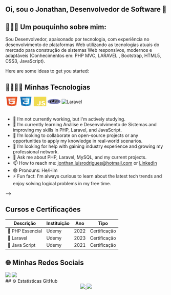## Oi, sou o Jonathan, Desenvolvedor de Software  👋

## 🧑🏽‍💻 Um pouquinho sobre mim:
<div>
  <p>
    Sou Desenvolvedor, apaixonado por tecnologia, com experiência no desenvolvimento de plataformas 
    Web utilizando as tecnologias atuais do mercado para construção de sistemas Web responsivos, 
    modernos e adaptáveis (Conhecimentos em: PHP MVC, LARAVEL , Bootstrap, HTML5, CSS3, JavaScript).
  </p>
</div>

Here are some ideas to get you started:
## 👨🏽‍💻🚀 Minhas Tecnologias  
  
<div style="display: inline_block">
<img align="center" alt="HTML" height="30" width="40" src="https://raw.githubusercontent.com/devicons/devicon/master/icons/html5/html5-original.svg">
<img align="center" alt="CSS" height="30" width="40" src="https://raw.githubusercontent.com/devicons/devicon/master/icons/css3/css3-original.svg">
<img align="center" alt="JavaScript" height="30" width="40" src="https://raw.githubusercontent.com/devicons/devicon/master/icons/javascript/javascript-plain.svg">
<img align="center" alt="PHP" height="30" width="40" src="https://raw.githubusercontent.com/devicons/devicon/master/icons/php/php-original.svg">
<img align="center" alt="Laravel" height="30" width="40" src="https://raw.githubusercontent.com/devicons/devicon/master/icons/laravel/laravel-original.svg.">

</div><br>

- 🔭 I’m not currently working, but I'm actively studying.
- 🌱 I’m currently learning Análise e Desenvolvimento de Sistemas and improving my skills in PHP, Laravel, and JavaScript.
- 👯 I’m looking to collaborate on open-source projects or any opportunities to apply my knowledge in real-world scenarios.
- 🤔 I’m looking for help with gaining industry experience and growing my professional network.
- 💬 Ask me about PHP, Laravel, MySQL, and my current projects.
- 📫 How to reach me: jonthan.luisrodrigues@hotmail.com or [LinkedIn](https://www.linkedin.com/in/jonathan-luis-m-rodrigues-1018b1221/)
- 😄 Pronouns: He/Him
- ⚡ Fun fact: I'm always curious to learn about the latest tech trends and enjoy solving logical problems in my free time.

-->
## Cursos e Certificações
Descrição   | Instituição   | Ano | Tipo
--------- | --------- | ------ | ------
🏅 PHP Essencial | Udemy | 2022 | Certificação
🏅 Laravel | Udemy | 2023 | Certificação
🏅 Java Script | Udemy | 2021 | Certificação
## 🌐 Minhas Redes Sociais
  
<div> 
  <a href="https://https://www.instagram.com/jonathan.luis001/profilecard/?igsh=MWl6emVhZGN4cTAzYg==" target="_blank"><img src="https://img.shields.io/badge/-Instagram-%23E4405F?style=for-the-badge&logo=instagram&logoColor=white" target="_blank"></a>
  <a href="https://www.linkedin.com/in/jonathan-luis-m-rodrigues-1018b1221/" target="_blank"><img src="https://img.shields.io/badge/-LinkedIn-%230077B5?style=for-the-badge&logo=linkedin&logoColor=white" target="_blank"></a> 
</div>
## ⚙️ Estatísticas GitHub
<div align="center">
  <a href="https://github.com/jonathanluis2022">
  <img height="170em" src="https://github-readme-stats.vercel.app/api?username=jonathanluis2022&show_icons=true&theme=dark&include_all_commits=true&count_private=true"/>
  <img height="170em" src="https://github-readme-stats.vercel.app/api/top-langs/?username=jonathanluis2022&layout=compact&langs_count=7&theme=dark"/>
</div>
